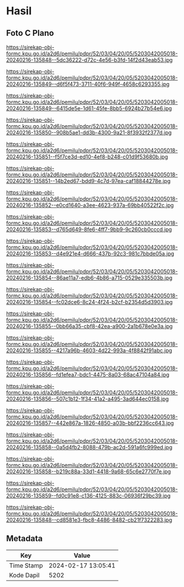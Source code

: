# Hasil

## Foto C Plano

https://sirekap-obj-formc.kpu.go.id/a2d6/pemilu/pdpr/52/03/04/20/05/5203042005018-20240216-135848--5dc36222-d72c-4e56-b3fd-14f2d43eab53.jpg

https://sirekap-obj-formc.kpu.go.id/a2d6/pemilu/pdpr/52/03/04/20/05/5203042005018-20240216-135849--d6f5f473-3711-40f6-949f-4658c6293355.jpg

https://sirekap-obj-formc.kpu.go.id/a2d6/pemilu/pdpr/52/03/04/20/05/5203042005018-20240216-135849--6415de5e-1d61-45fe-8bb5-6924b27b54e6.jpg

https://sirekap-obj-formc.kpu.go.id/a2d6/pemilu/pdpr/52/03/04/20/05/5203042005018-20240216-135850--908b5ae1-dd3b-4300-9a21-8f3932f2377d.jpg

https://sirekap-obj-formc.kpu.go.id/a2d6/pemilu/pdpr/52/03/04/20/05/5203042005018-20240216-135851--f5f7ce3d-ed10-4ef8-b248-c01d9f53680b.jpg

https://sirekap-obj-formc.kpu.go.id/a2d6/pemilu/pdpr/52/03/04/20/05/5203042005018-20240216-135851--14b2ed67-bdd9-4c7d-97ea-caf18844278e.jpg

https://sirekap-obj-formc.kpu.go.id/a2d6/pemilu/pdpr/52/03/04/20/05/5203042005018-20240216-135852--e0cd1640-a3ee-4623-937a-69bb40522f2c.jpg

https://sirekap-obj-formc.kpu.go.id/a2d6/pemilu/pdpr/52/03/04/20/05/5203042005018-20240216-135853--d765d649-8fe6-4ff7-9bb9-9c260cb0cccd.jpg

https://sirekap-obj-formc.kpu.go.id/a2d6/pemilu/pdpr/52/03/04/20/05/5203042005018-20240216-135853--d4e921e4-d666-437b-92c3-981c7bbde05a.jpg

https://sirekap-obj-formc.kpu.go.id/a2d6/pemilu/pdpr/52/03/04/20/05/5203042005018-20240216-135854--86ae11a7-edb6-4b86-a715-0529e335503b.jpg

https://sirekap-obj-formc.kpu.go.id/a2d6/pemilu/pdpr/52/03/04/20/05/5203042005018-20240216-135854--fc02dce6-8c24-4f24-b2cf-b2354d5d3903.jpg

https://sirekap-obj-formc.kpu.go.id/a2d6/pemilu/pdpr/52/03/04/20/05/5203042005018-20240216-135855--0bb66a35-cbf8-42ea-a900-2a1b678e0e3a.jpg

https://sirekap-obj-formc.kpu.go.id/a2d6/pemilu/pdpr/52/03/04/20/05/5203042005018-20240216-135855--4217a96b-4603-4d22-993a-4f8842f91abc.jpg

https://sirekap-obj-formc.kpu.go.id/a2d6/pemilu/pdpr/52/03/04/20/05/5203042005018-20240216-135856--fd1efea7-bdc1-4475-8a03-68ac47104a84.jpg

https://sirekap-obj-formc.kpu.go.id/a2d6/pemilu/pdpr/52/03/04/20/05/5203042005018-20240216-135856--507c1b12-1f34-41a2-a495-3ad644ec0158.jpg

https://sirekap-obj-formc.kpu.go.id/a2d6/pemilu/pdpr/52/03/04/20/05/5203042005018-20240216-135857--442e867a-1826-4850-a03b-bbf2236cc643.jpg

https://sirekap-obj-formc.kpu.go.id/a2d6/pemilu/pdpr/52/03/04/20/05/5203042005018-20240216-135858--0a5d4fb2-8088-479b-ac2d-591a6fc999ed.jpg

https://sirekap-obj-formc.kpu.go.id/a2d6/pemilu/pdpr/52/03/04/20/05/5203042005018-20240216-135858--b219c88a-33d1-4418-9a68-65c6e2770f7e.jpg

https://sirekap-obj-formc.kpu.go.id/a2d6/pemilu/pdpr/52/03/04/20/05/5203042005018-20240216-135859--fd0c91e8-c136-4125-883c-06936f29bc39.jpg

https://sirekap-obj-formc.kpu.go.id/a2d6/pemilu/pdpr/52/03/04/20/05/5203042005018-20240216-135848--cd8581e3-fbc8-4486-8482-cb21f7322283.jpg


## Metadata

| Key        | Value               |
| ---------- | ------------------- |
| Time Stamp | 2024-02-17 13:05:41 |
| Kode Dapil | 5202                |



